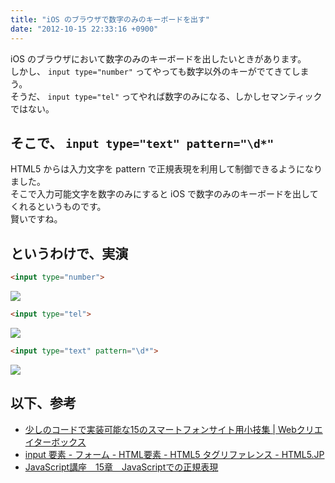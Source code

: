 ```yaml
---
title: "iOS のブラウザで数字のみのキーボードを出す"
date: "2012-10-15 22:33:16 +0900"
---
```


iOS のブラウザにおいて数字のみのキーボードを出したいときがあります。  
しかし、 `input type="number"` ってやっても数字以外のキーがでてきてしまう。  
そうだ、 `input type="tel"` ってやれば数字のみになる、しかしセマンティックではない。

## そこで、 `input type="text" pattern="\d*"`

HTML5 からは入力文字を pattern で正規表現を利用して制御できるようになりました。  
そこで入力可能文字を数字のみにすると iOS で数字のみのキーボードを出してくれるというものです。  
賢いですね。

## というわけで、実演

```html
<input type="number">
```

![](/images/2012/10/number1.png)

```html
<input type="tel">
```

![](/images/2012/10/tel1.png)

```html
<input type="text" pattern="\d*">
```

![](/images/2012/10/text1.png)

## 以下、参考

- [少しのコードで実装可能な15のスマートフォンサイト用小技集 | Webクリエイターボックス](http://www.webcreatorbox.com/tech/smartphone-snippets/)
- [input 要素 - フォーム - HTML要素 - HTML5 タグリファレンス - HTML5.JP](http://www.html5.jp/tag/elements/input.html)
- [JavaScript講座　15章　JavaScriptでの正規表現](http://www.site-cooler.com/kwl/javascript/15.htm)
